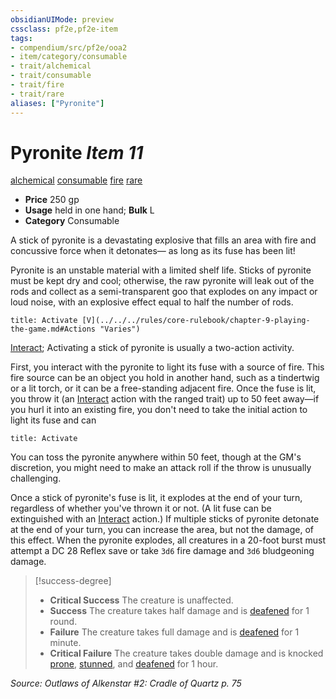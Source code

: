 ```yaml
---
obsidianUIMode: preview
cssclass: pf2e,pf2e-item
tags:
- compendium/src/pf2e/ooa2
- item/category/consumable
- trait/alchemical
- trait/consumable
- trait/fire
- trait/rare
aliases: ["Pyronite"]
---
```

# Pyronite *Item 11*  
[alchemical](../../../rules/traits/alchemical.md)  [consumable](../../../rules/traits/consumable.md)  [fire](../../../rules/traits/fire.md)  [rare](../../../rules/traits/rare.md)  

- **Price** 250 gp
- **Usage** held in one hand; **Bulk** L
- **Category** Consumable

A stick of pyronite is a devastating explosive that fills an area with fire and concussive force when it detonates— as long as its fuse has been lit!

Pyronite is an unstable material with a limited shelf life. Sticks of pyronite must be kept dry and cool; otherwise, the raw pyronite will leak out of the rods and collect as a semi-transparent goo that explodes on any impact or loud noise, with an explosive effect equal to half the number of rods.

```ad-embed-ability
title: Activate [V](../../../rules/core-rulebook/chapter-9-playing-the-game.md#Actions "Varies")
```

[Interact](../../../rules/actions/interact.md); Activating a stick of pyronite is usually a two-action activity.

First, you interact with the pyronite to light its fuse with a source of fire. This fire source can be an object you hold in another hand, such as a tindertwig or a lit torch, or it can be a free-standing adjacent fire. Once the fuse is lit, you throw it (an [Interact](../../../rules/actions/interact.md) action with the ranged trait) up to 50 feet away—if you hurl it into an existing fire, you don't need to take the initial action to light its fuse and can

```ad-embed-ability
title: Activate
```

You can toss the pyronite anywhere within 50 feet, though at the GM's discretion, you might need to make an attack roll if the throw is unusually challenging.

Once a stick of pyronite's fuse is lit, it explodes at the end of your turn, regardless of whether you've thrown it or not. (A lit fuse can be extinguished with an [Interact](../../../rules/actions/interact.md) action.) If multiple sticks of pyronite detonate at the end of your turn, you can increase the area, but not the damage, of this effect. When the pyronite explodes, all creatures in a 20-foot burst must attempt a DC 28 Reflex save or take `3d6` fire damage and `3d6` bludgeoning damage.

> [!success-degree] 
> - **Critical Success** The creature is unaffected.
> - **Success** The creature takes half damage and is [deafened](../../../rules/conditions.md#Deafened) for 1 round.
> - **Failure** The creature takes full damage and is [deafened](../../../rules/conditions.md#Deafened) for 1 minute.
> - **Critical Failure** The creature takes double damage and is knocked [prone](../../../rules/conditions.md#Prone), [stunned](../../../rules/conditions.md#Stunned), and [deafened](../../../rules/conditions.md#Deafened) for 1 hour.

*Source: Outlaws of Alkenstar #2: Cradle of Quartz p. 75*
